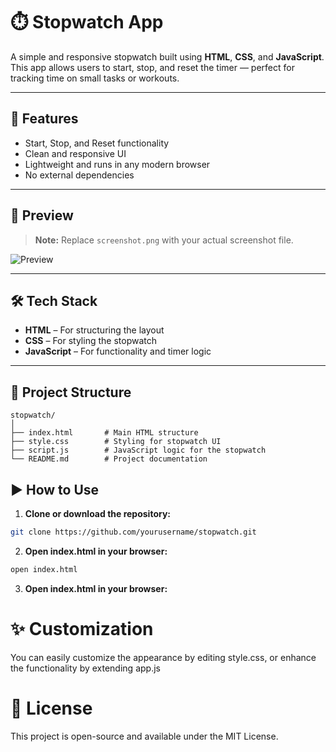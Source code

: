 # ⏱️ Stopwatch App

A simple and responsive stopwatch built using **HTML**, **CSS**, and **JavaScript**. This app allows users to start, stop, and reset the timer — perfect for tracking time on small tasks or workouts.

---

## 🚀 Features

- Start, Stop, and Reset functionality  
- Clean and responsive UI  
- Lightweight and runs in any modern browser  
- No external dependencies  

---

## 📸 Preview

> **Note:** Replace `screenshot.png` with your actual screenshot file.

![Preview](./assets/screenshot.png)

---

## 🛠️ Tech Stack

- **HTML** – For structuring the layout  
- **CSS** – For styling the stopwatch  
- **JavaScript** – For functionality and timer logic  

---

## 📁 Project Structure

```text
stopwatch/
│
├── index.html       # Main HTML structure
├── style.css        # Styling for stopwatch UI
├── script.js        # JavaScript logic for the stopwatch
└── README.md        # Project documentation
```


## ▶️ How to Use

1. **Clone or download the repository:**


```bash
git clone https://github.com/yourusername/stopwatch.git
```

2. **Open index.html in your browser:**
```bash
open index.html
   ```
   

  
3. **Open index.html in your browser:**

# ✨ Customization
You can easily customize the appearance by editing style.css, or enhance the functionality by extending app.js

# 📄 License
This project is open-source and available under the MIT License.
